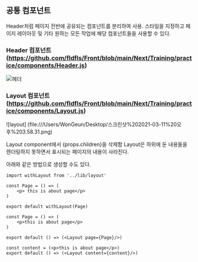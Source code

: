 ## 공통 컴포넌트

Header처럼 페이지 전반에 공유되는 컴포넌트를 분리하여 사용. 스타일을 지정하고 페이지 레이아웃 및 기타 원하는 모든 작업에 해당 컴포넌트들을 사용할 수 있다.

### Header 컴포넌트 (https://github.com/fldfls/Front/blob/main/Next/Training/practice/components/Header.js)

![헤더](file:///Users/WonGeun/Desktop/스크린샷%202021-03-11%20오후%203.51.39.png)

### Layout 컴포넌트 (https://github.com/fldfls/Front/blob/main/Next/Training/practice/components/Layout.js)

![layout] (file:///Users/WonGeun/Desktop/스크린샷%202021-03-11%20오후%203.58.31.png)

Layout component에서 {props.children}을 삭제함 Layout은 하위에 둔 내용들을 렌더링하지 못하면서 표시되는 페이지의 내용이 사라진다.

아래와 같은 방법으로 생성할 수도 있다.

```JS
import withLayout from '../lib/layout'

const Page = () => (
    <p> this is about page</p>
)

export default withLayout(Page)
```

```JS
const Page = () => (
    <p>this is about page</p>
)

export default () => (<Layout page={Page}/>)
```

```JS
const content = (<p>this is about page</p>)
export default () => (<Layout content={content}/>)
```
